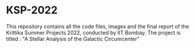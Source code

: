 # KSP-2022
This repository contains all the code files, images and the final report of the Krittika Summer Projects 2022, conducted by IIT Bombay. The project is titled : "A Stellar Analysis of the Galactic Circumcenter"
